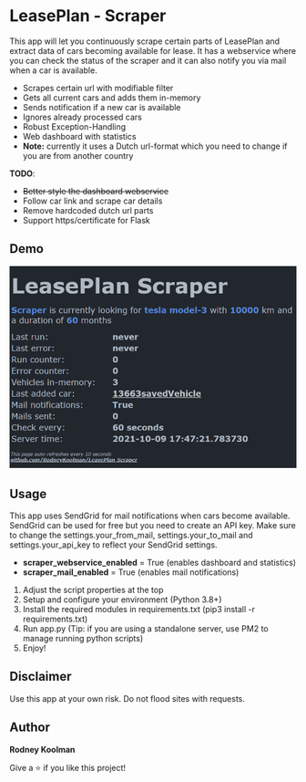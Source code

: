 # LeasePlan - Scraper

This app will let you continuously scrape certain parts of LeasePlan and extract data of cars becoming available for lease.
It has a webservice where you can check the status of the scraper and it can also notify you via mail when a car is available.

- Scrapes certain url with modifiable filter
- Gets all current cars and adds them in-memory
- Sends notification if a new car is available
- Ignores already processed cars
- Robust Exception-Handling
- Web dashboard with statistics
- **Note:** currently it uses a Dutch url-format which you need to change if you are from another country

**TODO**:
- ~~Better style the dashboard webservice~~
- Follow car link and scrape car details
- Remove hardcoded dutch url parts
- Support https/certificate for Flask

## Demo

![demo](/demo/demo.gif)

## Usage

This app uses SendGrid for mail notifications when cars become available. SendGrid can be used for free but you need to create an API key.
Make sure to change the settings.your_from_mail, settings.your_to_mail and settings.your_api_key to reflect your SendGrid settings.

- **scraper_webservice_enabled** = True (enables dashboard and statistics)
- **scraper_mail_enabled** = True (enables mail notifications)

1. Adjust the script properties at the top
2. Setup and configure your environment (Python 3.8+)
3. Install the required modules in requirements.txt (pip3 install -r requirements.txt)
4. Run app.py (Tip: if you are using a standalone server, use PM2 to manage running python scripts)
6. Enjoy!

## Disclaimer

Use this app at your own risk. Do not flood sites with requests.

## Author

**Rodney Koolman**

Give a ⭐️ if you like this project!